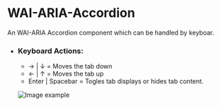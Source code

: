 # WAI-ARIA-Accordion
An WAI-ARIA Accordion component which can be handled by keyboar.

* ### Keyboard Actions:
	* → | ↓ = Moves the tab down
	* ← | ↑ = Moves the tab up
	* Enter | Spacebar = Togles tab displays or hides tab content.

	![Image example](https://i.imgur.com/o3jwSbn.jpg)